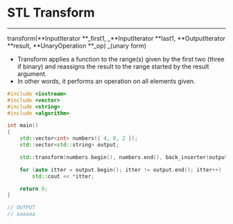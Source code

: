 # STL Transform

---

transform\(**InputIterator **_first1, _**InputIterator **last1, **OutputIterator **result, **UnaryOperation **_op\) _\(unary form\)

* Transform applies a function to the range\(s\) given by the first two \(three if binary\) and reassigns the result to the range started by the result argument. 
* In other words, it performs an operation on all elements given.

```cpp
#include <iostream>
#include <vector>
#include <string>
#include <algorithm>

int main()
{
    std::vector<int> numbers({ 4, 0, 2 });
    std::vector<std::string> output;

    std::transform(numbers.begin(), numbers.end(), back_inserter(output), [](auto len) {return std::string(len, 'a'); });

    for (auto itter = output.begin(); itter != output.end(); itter++)
        std::cout << *itter;

    return 0;
}

// OUTPUT
// aaaaaa
```



